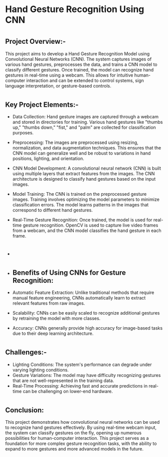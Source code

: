 # Hand Gesture Recognition Using CNN
#
## Project Overview:-

This project aims to develop a Hand Gesture Recognition Model using Convolutional Neural Networks (CNN). The system captures images of various hand gestures, preprocesses the data, and trains a CNN model to classify different gestures. Once trained, the model can recognize hand gestures in real-time using a webcam. This allows for intuitive human-computer interaction and can be extended to control systems, sign language interpretation, or gesture-based controls.
#
## Key Project Elements:-
* Data Collection: Hand gesture images are captured through a webcam and stored in directories for training. Various hand gestures like "thumbs up," "thumbs down," "fist," and "palm" are collected for classification purposes.

* Preprocessing: The images are preprocessed using resizing, normalization, and data augmentation techniques. This ensures that the CNN model can generalize well and be robust to variations in hand positions, lighting, and orientation.

* CNN Model Development: A convolutional neural network (CNN) is built using multiple layers that extract features from the images. The CNN architecture is designed to classify hand gestures based on the input images.

* Model Training: The CNN is trained on the preprocessed gesture images. Training involves optimizing the model parameters to minimize classification errors. The model learns patterns in the images that correspond to different hand gestures.

* Real-Time Gesture Recognition: Once trained, the model is used for real-time gesture recognition. OpenCV is used to capture live video frames from a webcam, and the CNN model classifies the hand gesture in each frame.
* #
* ## Benefits of Using CNNs for Gesture Recognition:
* Automatic Feature Extraction: Unlike traditional methods that require manual feature engineering, CNNs automatically learn to extract relevant features from raw images.
* Scalability: CNNs can be easily scaled to recognize additional gestures by retraining the model with more classes.
* Accuracy: CNNs generally provide high accuracy for image-based tasks due to their deep learning architecture.
# 
## Challenges:-
* Lighting Conditions: The system's performance can degrade under varying lighting conditions.
* Gesture Variations: The model may have difficulty recognizing gestures that are not well-represented in the training data.
* Real-Time Processing: Achieving fast and accurate predictions in real-time can be challenging on lower-end hardware.
#
## Conclusion:
This project demonstrates how convolutional neural networks can be used to recognize hand gestures effectively. By using real-time webcam input, the system can classify gestures on the fly, opening up numerous possibilities for human-computer interaction. This project serves as a foundation for more complex gesture recognition tasks, with the ability to expand to more gestures and more advanced models in the future.
